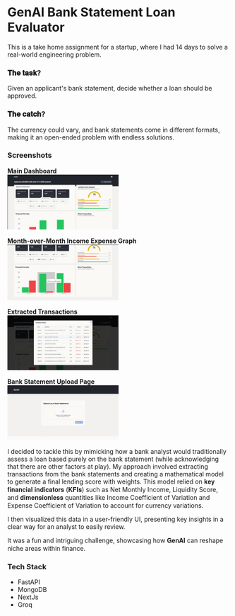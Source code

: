 # GenAI Bank Statement Loan Evaluator

This is a take home assignment for a startup, where I had 14 days to solve a real-world engineering problem. 
### 𝐓𝐡𝐞 𝐭𝐚𝐬𝐤? 
Given an applicant's bank statement, decide whether a loan should be approved. 
### 𝐓𝐡𝐞 𝐜𝐚𝐭𝐜𝐡? 
The currency could vary, and bank statements come in different formats, making it an open-ended problem with endless solutions.

### Screenshots

**Main Dashboard**  
<img src="./screenshots/main.png" alt="Main Dashboard" width="50%" height="50%">

**Month-over-Month Income Expense Graph**  
<img src="./screenshots/mom-chart.png" alt="MoM chart" width="50%" height="50%">

**Extracted Transactions**  
<img src="./screenshots/transactions.png" alt="Extracted Transactions" width="50%" height="50%">

**Bank Statement Upload Page**  
<img src="./screenshots/upload.png" alt="Bank Statement Upload Page" width="50%" height="50%">

I decided to tackle this by mimicking how a bank analyst would traditionally assess a loan based purely on the bank statement (while acknowledging that there are other factors at play). My approach involved extracting transactions from the bank statements and creating a mathematical model to generate a final lending score with weights. This model relied on 𝐤𝐞𝐲 𝐟𝐢𝐧𝐚𝐧𝐜𝐢𝐚𝐥 𝐢𝐧𝐝𝐢𝐜𝐚𝐭𝐨𝐫𝐬 (𝐊𝐅𝐈𝐬) such as Net Monthly Income, Liquidity Score, and 𝐝𝐢𝐦𝐞𝐧𝐬𝐢𝐨𝐧𝐥𝐞𝐬𝐬 quantities like Income Coefficient of Variation and Expense Coefficient of Variation to account for currency variations.

I then visualized this data in a user-friendly UI, presenting key insights in a clear way for an analyst to easily review.

It was a fun and intriguing challenge, showcasing how 𝐆𝐞𝐧𝐀𝐈 can reshape niche areas within finance.

### Tech Stack
- FastAPI
- MongoDB
- NextJs
- Groq
